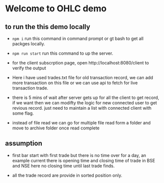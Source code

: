 # Welcome to OHLC demo 

## to run the this demo locally 

- `npm i` run this command in command prompt or gt bash to get all packges locally.

- `npm run start` run this command to up the server. 

- for the client subscrption page, open http://localhost:8080/client to verify the output

- Here i have used trades.txt file for old transaction record, we can add more transaction on this file or we can    use api to fetch for live transaction trade.

- there is 5 mins of wait after server gets up for all the client to get record, if we want then we can modifty      the logic for new connected user to get revious record. just need to maintain a list with connected client
  with some flag.

 - instead of file read we can go for multiple file read form a folder and move to archive folder once read          complete
 
 ## assumption 

 - first bar start with first trade but there is no time over for a day, an example current there is opening time    and closing time of trade in BSE and NSE here no closing time until last trade finds.

 - all the trade record are provide in sorted position only.


 



